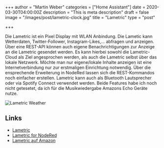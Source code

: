 +++
author = "Martin Weber"
categories = ["Home Assistant"]
date = 2020-03-30T04:00:00Z
description = "This is meta description"
draft = false
image = "/images/post/lametric-clock.jpg"
title = "Lametric"
type = "post"

+++

Die Lametric ist ein Pixel Display mit WLAN Anbindung. Die Lametic kann Wetterdaten, Twitter-Follower, Instagram-Likes,... abfragen und anzeigen. Über eine REST-API können auch eigene Benachrichtigungen zur Anzeige an die Lametric gesendet werden. Es kann hierbei sowohl die Lametric-Cloud als Ziel angesprochen werden, als auch die Lametric selbst über das lokale Netzwerk. Möchte man nur eigene/lokale Inhalte anzeigen ist eine Internetverbindung nur zur erstmaligen Einrichtung notwendig. Über die ensprechende Erweiterung in NodeRed lassen sich die REST-Kommandos noch einfacher erstellen. Lametric kann auch als Bluetooth Lautsprecher oder via Spotify Connect verwendet werden. Beide Features habe ich noch nicht getesetet, da ich für die Musikwiedergabe Amazons Echo Geräte nutze.

![Lametric Weather](/images/post/lametric-weather.jpg "Lametric Weather")


## Links
* [Lametric](https://lametric.com/)
* [Lametric for NodeRed](https://flows.nodered.org/node/node-red-contrib-lametric-notification)
* [Lametric auf Amazon](https://www.amazon.de/LaMetric-LM-37X8-Time-WLAN-Uhr/dp/B017N5FP0E/ref=sr_1_3?__mk_de_DE=%C3%85M%C3%85%C5%BD%C3%95%C3%91&dchild=1&keywords=lametric&qid=1591037274&sr=8-3&tag=napster220203-21)
